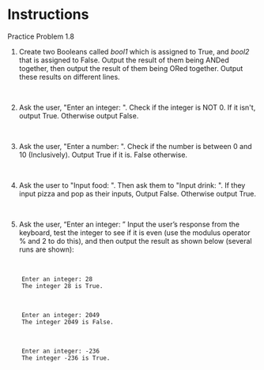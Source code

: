 # Instructions  

Practice Problem 1.8

1. Create two Booleans called _bool1_ which is assigned to True, and _bool2_ that is assigned to False. Output the result of them being ANDed together, then output the result of them being ORed together. Output these results on different lines.

</br>

2. Ask the user, "Enter an integer: ".  Check if the integer is NOT 0.  If it isn't, output True.  Otherwise output False.

</br>

3. Ask the user, "Enter a number: ".  Check if the number is between 0 and 10 (Inclusively). Output True if it is.  False otherwise.

</br>

4. Ask the user to "Input food: ".  Then ask them to "Input drink: ".  If they input pizza and pop as their inputs, Output False.  Otherwise output True.

</br>

5. Ask the user, “Enter an integer: ” Input the user’s response from the keyboard, test the integer to see if it is even (use the modulus operator % and 2 to do this), and then output the result as shown below (several runs are shown):

</br>

		Enter an integer: 28
		The integer 28 is True.
</br>

		Enter an integer: 2049
		The integer 2049 is False.
</br>

		Enter an integer: -236
		The integer -236 is True.
